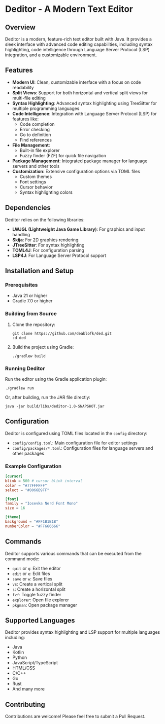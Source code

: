 # Deditor - A Modern Text Editor

## Overview

Deditor is a modern, feature-rich text editor built with Java. It provides a sleek interface with advanced code editing capabilities, including syntax highlighting, code intelligence through Language Server Protocol (LSP) integration, and a customizable environment.

## Features

- **Modern UI**: Clean, customizable interface with a focus on code readability
- **Split Views**: Support for both horizontal and vertical split views for multi-file editing
- **Syntax Highlighting**: Advanced syntax highlighting using TreeSitter for multiple programming languages
- **Code Intelligence**: Integration with Language Server Protocol (LSP) for features like:
  - Code completion
  - Error checking
  - Go to definition
  - Find references
- **File Management**:
  - Built-in file explorer
  - Fuzzy finder (FZF) for quick file navigation
- **Package Management**: Integrated package manager for language servers and other tools
- **Customization**: Extensive configuration options via TOML files
  - Custom themes
  - Font settings
  - Cursor behavior
  - Syntax highlighting colors

## Dependencies

Deditor relies on the following libraries:

- **LWJGL (Lightweight Java Game Library)**: For graphics and input handling
- **Skija**: For 2D graphics rendering
- **JTreeSitter**: For syntax highlighting
- **TOML4J**: For configuration parsing
- **LSP4J**: For Language Server Protocol support

## Installation and Setup

### Prerequisites

- Java 21 or higher
- Gradle 7.0 or higher

### Building from Source

1. Clone the repository:
   ```
   git clone https://github.com/deablofk/ded.git
   cd ded
   ```

2. Build the project using Gradle:
   ```
   ./gradlew build
   ```

### Running Deditor

Run the editor using the Gradle application plugin:
```
./gradlew run
```

Or, after building, run the JAR file directly:
```
java -jar build/libs/deditor-1.0-SNAPSHOT.jar
```

## Configuration

Deditor is configured using TOML files located in the `config` directory:

- `config/config.toml`: Main configuration file for editor settings
- `config/packages/*.toml`: Configuration files for language servers and other packages

### Example Configuration

```toml
[cursor]
blink = 500 # cursor blink interval
color = "#77FFFFFF"
select = "#8066B9FF"

[font]
family = "Iosevka Nerd Font Mono"
size = 16

[theme]
background = "#FF1B1B1B"
numberColor = "#FF666666"
```

## Commands

Deditor supports various commands that can be executed from the command mode:

- `quit` or `q`: Exit the editor
- `edit` or `e`: Edit files
- `save` or `w`: Save files
- `vs`: Create a vertical split
- `s`: Create a horizontal split
- `fzf`: Toggle fuzzy finder
- `explorer`: Open file explorer
- `pkgman`: Open package manager

## Supported Languages

Deditor provides syntax highlighting and LSP support for multiple languages including:

- Java
- Kotlin
- Python
- JavaScript/TypeScript
- HTML/CSS
- C/C++
- Go
- Rust
- And many more

## Contributing

Contributions are welcome! Please feel free to submit a Pull Request.
